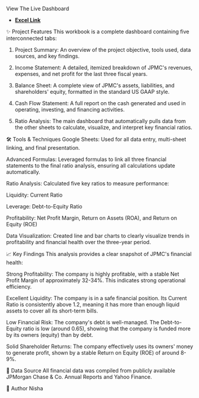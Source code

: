 View The Live Dashboard
 * **[Excel Link](https://docs.google.com/spreadsheets/d/1c3RLBuazyofJBN5uwBvNg6wF863zsh_px6UeirHvMqY/edit?usp=sharing)**

✨ Project Features
This workbook is a complete dashboard containing five interconnected tabs:

1. Project Summary: An overview of the project objective, tools used, data sources, and key findings.

2. Income Statement: A detailed, itemized breakdown of JPMC's revenues, expenses, and net profit for the last three fiscal years.

3. Balance Sheet: A complete view of JPMC's assets, liabilities, and shareholders' equity, formatted in the standard US GAAP style.

4. Cash Flow Statement: A full report on the cash generated and used in operating, investing, and financing activities.

5. Ratio Analysis: The main dashboard that automatically pulls data from the other sheets to calculate, visualize, and interpret key financial ratios.

🛠️ Tools & Techniques
Google Sheets: Used for all data entry, multi-sheet linking, and final presentation.

Advanced Formulas: Leveraged formulas to link all three financial statements to the final ratio analysis, ensuring all calculations update automatically.

Ratio Analysis: Calculated five key ratios to measure performance:

Liquidity: Current Ratio

Leverage: Debt-to-Equity Ratio

Profitability: Net Profit Margin, Return on Assets (ROA), and Return on Equity (ROE)

Data Visualization: Created line and bar charts to clearly visualize trends in profitability and financial health over the three-year period.

📈 Key Findings
This analysis provides a clear snapshot of JPMC's financial health:

Strong Profitability: The company is highly profitable, with a stable Net Profit Margin of approximately 32-34%. This indicates strong operational efficiency.

Excellent Liquidity: The company is in a safe financial position. Its Current Ratio is consistently above 1.2, meaning it has more than enough liquid assets to cover all its short-term bills.

Low Financial Risk: The company's debt is well-managed. The Debt-to-Equity ratio is low (around 0.65), showing that the company is funded more by its owners (equity) than by debt.

Solid Shareholder Returns: The company effectively uses its owners' money to generate profit, shown by a stable Return on Equity (ROE) of around 8-9%.

📂 Data Source
All financial data was compiled from publicly available JPMorgan Chase & Co. Annual Reports and Yahoo Finance.

👤 Author
Nisha
